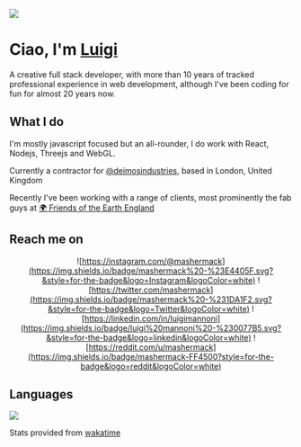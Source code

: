 ![](https://pbs.twimg.com/profile_banners/194275306/1523280158/1500x500)
# Ciao, I'm [Luigi](https://luigimannoni.com)

A creative full stack developer, with more than 10 years of tracked professional experience in web development, although I've been coding for fun for almost 20 years now.

## What I do

I'm mostly javascript focused but an all-rounder, I do work with React, Nodejs, Threejs and WebGL. 

Currently a contractor for [@deimosindustries](https://twitter.com/dmosindustries), based in London, United Kingdom

Recently I've been working with a range of clients, most prominently the fab guys at [🌍 Friends of the Earth England](https://friendsoftheearth.uk)
## Reach me on

<div align="center">

![https://instagram.com/@mashermack](https://img.shields.io/badge/mashermack%20-%23E4405F.svg?&style=for-the-badge&logo=Instagram&logoColor=white) ![https://twitter.com/mashermack](https://img.shields.io/badge/mashermack%20-%231DA1F2.svg?&style=for-the-badge&logo=Twitter&logoColor=white) ![https://linkedin.com/in/luigimannoni](https://img.shields.io/badge/luigi%20mannoni%20-%230077B5.svg?&style=for-the-badge&logo=linkedin&logoColor=white) ![https://reddit.com/u/mashermack](https://img.shields.io/badge/mashermack-FF4500?style=for-the-badge&logo=reddit&logoColor=white)

</div>

## Languages

![](https://wakatime.com/share/@mashermack/30120fff-53a7-43aa-8d55-a74cd86c2e66.png)

Stats provided from [wakatime](https://wakatime.com) 